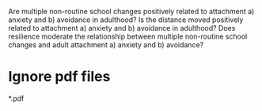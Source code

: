 Are multiple non-routine school changes positively related to attachment a) anxiety and b) avoidance in adulthood?Is the distance moved positively related to attachment a) anxiety and b) avoidance in adulthood?
Does resilience moderate the relationship between multiple non-routine school changes and adult attachment a) anxiety and b) avoidance?
# Ignore pdf files 
*.pdf
